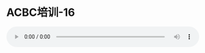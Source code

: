 # ACBC培训-16

<audio style="width: 100%;" preload="false" controls controlslist="nodownload"><source src="//cdn.simai.ml/audio/mp3/old/12144.mp3" type="audio/mpeg">Your browser does not support the audio element.</audio>


